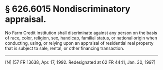 # § 626.6015   Nondiscriminatory appraisal.

No Farm Credit institution shall discriminate against any person on the basis of race, color, religion, sex, handicap, familial status, or national origin when conducting, using, or relying upon an appraisal of residential real property that is subject to sale, rental, or other financing transaction.



---

[N] [57 FR 13638, Apr. 17, 1992. Redesignated at 62 FR 4441, Jan. 30, 1997]




